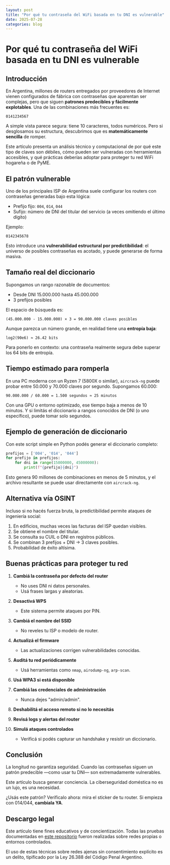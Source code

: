 ```yaml
---
layout: post
title: "Por qué tu contraseña del WiFi basada en tu DNI es vulnerable"
date: 2025-07-28
categories: blog
---
```


# Por qué tu contraseña del WiFi basada en tu DNI es vulnerable

## Introducción

En Argentina, millones de routers entregados por proveedores de Internet vienen configurados de fábrica con contraseñas que aparentan ser complejas, pero que siguen **patrones predecibles y fácilmente explotables**. Una de las combinaciones más frecuentes es:

`0141234567`

A simple vista parece segura: tiene 10 caracteres, todos numéricos. Pero si desglosamos su estructura, descubrimos que es **matemáticamente sencilla** de romper.

Este artículo presenta un análisis técnico y computacional de por qué este tipo de claves son débiles, cómo pueden ser vulneradas con herramientas accesibles, y qué prácticas deberías adoptar para proteger tu red WiFi hogareña o de PyME.

## El patrón vulnerable

Uno de los principales ISP de Argentina suele configurar los routers con contraseñas generadas bajo esta lógica:

- Prefijo fijo: `004`, `014`, `044`
- Sufijo: número de DNI del titular del servicio (a veces omitiendo el último dígito)

Ejemplo:

`0142345678`

Esto introduce una **vulnerabilidad estructural por predictibilidad**: el universo de posibles contraseñas es acotado, y puede generarse de forma masiva.

## Tamaño real del diccionario

Supongamos un rango razonable de documentos:
- Desde DNI 15.000.000 hasta 45.000.000
- 3 prefijos posibles

El espacio de búsqueda es:

`(45.000.000 - 15.000.000) × 3 = 90.000.000 claves posibles`

Aunque parezca un número grande, en realidad tiene una **entropía baja**:

`log2(90e6) ≈ 26.42 bits`

Para ponerlo en contexto: una contraseña realmente segura debe superar los 64 bits de entropía.

## Tiempo estimado para romperla

En una PC moderna con un Ryzen 7 (5800X o similar), `aircrack-ng` puede probar entre 50.000 y 70.000 claves por segundo. Supongamos 60.000:

`90.000.000 / 60.000 = 1.500 segundos ≈ 25 minutos`

Con una GPU o entorno optimizado, ese tiempo baja a menos de 10 minutos. Y si limitás el diccionario a rangos conocidos de DNI (o uno específico), puede tomar solo segundos.

## Ejemplo de generación de diccionario

Con este script simple en Python podés generar el diccionario completo:

```python
prefijos = ['004', '014', '044']
for prefijo in prefijos:
	for dni in range(15000000, 45000000):
		print(f"{prefijo}{dni}")
```

Esto genera 90 millones de combinaciones en menos de 5 minutos, y el archivo resultante se puede usar directamente con `aircrack-ng`.

## Alternativa vía OSINT

Incluso si no hacés fuerza bruta, la predictibilidad permite ataques de ingeniería social:

1. En edificios, muchas veces las facturas del ISP quedan visibles.
2. Se obtiene el nombre del titular.
3. Se consulta su CUIL o DNI en registros públicos.
4. Se combinan 3 prefijos + DNI → 3 claves posibles.
5. Probabilidad de éxito altísima.

## Buenas prácticas para proteger tu red

1. **Cambiá la contraseña por defecto del router**
   - No uses DNI ni datos personales.
   - Usá frases largas y aleatorias.

2. **Desactivá WPS**
   - Este sistema permite ataques por PIN.

3. **Cambiá el nombre del SSID**
   - No reveles tu ISP o modelo de router.

4. **Actualizá el firmware**
   - Las actualizaciones corrigen vulnerabilidades conocidas.

5. **Auditá tu red periódicamente**
   - Usá herramientas como `nmap`, `airodump-ng`, `arp-scan`.

6. **Usá WPA3 si está disponible**

7. **Cambiá las credenciales de administración**
   - Nunca dejes "admin/admin".

8. **Deshabilitá el acceso remoto si no lo necesitás**

9. **Revisá logs y alertas del router**

10. **Simulá ataques controlados**
    - Verificá si podés capturar un handshake y resistir un diccionario.

## Conclusión

La longitud no garantiza seguridad. Cuando las contraseñas siguen un patrón predecible —como usar tu DNI— son extremadamente vulnerables.

Este artículo busca generar conciencia. La ciberseguridad doméstica no es un lujo, es una necesidad.

¿Usás este patrón? Verificalo ahora: mira el sticker de tu router. Si empieza con 014/044, **cambiala YA**.

## Descargo legal

Este artículo tiene fines educativos y de concientización. Todas las pruebas documentadas en [este repositorio](https://github.com/matzalazar/vulnerabilidades-wifi-arg) fueron realizadas sobre redes propias o entornos controlados.

El uso de estas técnicas sobre redes ajenas sin consentimiento explícito es un delito, tipificado por la Ley 26.388 del Código Penal Argentino.
